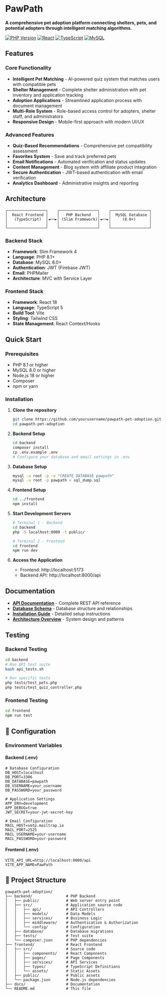 # PawPath

**A comprehensive pet adoption platform connecting shelters, pets, and potential adopters through intelligent matching algorithms.**

[![PHP Version](https://img.shields.io/badge/PHP-8.1%2B-blue.svg)](https://php.net)
[![React](https://img.shields.io/badge/React-18-blue.svg)](https://reactjs.org)
[![TypeScript](https://img.shields.io/badge/TypeScript-5-blue.svg)](https://typescriptlang.org)
[![MySQL](https://img.shields.io/badge/MySQL-8.0-orange.svg)](https://mysql.com)

## Features

### Core Functionality
- **Intelligent Pet Matching** - AI-powered quiz system that matches users with compatible pets
- **Shelter Management** - Complete shelter administration with pet inventory and application tracking
- **Adoption Applications** - Streamlined application process with document management
- **Multi-Role System** - Role-based access control for adopters, shelter staff, and administrators
- **Responsive Design** - Mobile-first approach with modern UI/UX

### Advanced Features
- **Quiz-Based Recommendations** - Comprehensive pet compatibility assessment
- **Favorites System** - Save and track preferred pets
- **Email Notifications** - Automated verification and status updates
- **Content Management** - Blog system with affiliate product integration
- **Secure Authentication** - JWT-based authentication with email verification
- **Analytics Dashboard** - Administrative insights and reporting

## Architecture

```
┌─────────────────┐    ┌─────────────────┐    ┌─────────────────┐
│  React Frontend │    │   PHP Backend   │    │  MySQL Database │
│   (TypeScript)  │◄──►│ (Slim Framework)│◄──►│     (8.0+)      │
│                 │    │                 │    │                 │
└─────────────────┘    └─────────────────┘    └─────────────────┘
```

### Backend Stack
- **Framework**: Slim Framework 4
- **Language**: PHP 8.1+
- **Database**: MySQL 8.0+
- **Authentication**: JWT (Firebase JWT)
- **Email**: PHPMailer
- **Architecture**: MVC with Service Layer

### Frontend Stack
- **Framework**: React 18
- **Language**: TypeScript 5
- **Build Tool**: Vite
- **Styling**: Tailwind CSS
- **State Management**: React Context/Hooks

## Quick Start

### Prerequisites
- PHP 8.1 or higher
- MySQL 8.0 or higher
- Node.js 18 or higher
- Composer
- npm or yarn

### Installation

1. **Clone the repository**
   ```bash
   git clone https://github.com/yourusername/pawpath-pet-adoption.git
   cd pawpath-pet-adoption
   ```

2. **Backend Setup**
   ```bash
   cd backend
   composer install
   cp .env.example .env
   # Configure your database and email settings in .env
   ```

3. **Database Setup**
   ```bash
   mysql -u root -p -e "CREATE DATABASE pawpath"
   mysql -u root -p pawpath < sql_dump.sql
   ```

4. **Frontend Setup**
   ```bash
   cd ../frontend
   npm install
   ```

5. **Start Development Servers**
   ```bash
   # Terminal 1 - Backend
   cd backend
   php -S localhost:8000 -t public/

   # Terminal 2 - Frontend
   cd frontend
   npm run dev
   ```

6. **Access the Application**
   - Frontend: http://localhost:5173
   - Backend API: http://localhost:8000/api

## Documentation

- **[API Documentation](docs/API.md)** - Complete REST API reference
- **[Database Schema](docs/DATABASE.md)** - Database structure and relationships
- **[Installation Guide](docs/INSTALLATION.md)** - Detailed setup instructions
- **[Architecture Overview](docs/ARCHITECTURE.md)** - System design and patterns

## Testing

### Backend Testing
```bash
cd backend
# Run API test suite
bash api_tests.sh

# Run specific tests
php tests/test_pets.php
php tests/test_quiz_controller.php
```

### Frontend Testing
```bash
cd frontend
npm run test
```

## 🔧 Configuration

### Environment Variables

#### Backend (.env)
```env
# Database Configuration
DB_HOST=localhost
DB_PORT=3306
DB_DATABASE=pawpath
DB_USERNAME=your_username
DB_PASSWORD=your_password

# Application Settings
APP_ENV=development
APP_DEBUG=true
JWT_SECRET=your-jwt-secret-key

# Email Configuration
MAIL_HOST=smtp.mailtrap.io
MAIL_PORT=2525
MAIL_USERNAME=your-username
MAIL_PASSWORD=your-password
```

#### Frontend (.env)
```env
VITE_API_URL=http://localhost:8000/api
VITE_APP_NAME=PawPath
```

## 📁 Project Structure

```
pawpath-pet-adoption/
├── backend/               # PHP Backend
│   ├── public/            # Web server entry point
│   ├── src/               # Application source code
│   │   ├── api/           # API Controllers
│   │   ├── models/        # Data Models
│   │   ├── services/      # Business Logic
│   │   ├── middleware/    # Authentication & Authorization
│   │   └── config/        # Configuration
│   ├── database/          # Database migrations
│   ├── tests/             # Test suite
│   └── composer.json      # PHP dependencies
├── frontend/              # React Frontend
│   ├── src/               # Source code
│   │   ├── components/    # React Components
│   │   ├── pages/         # Page Components
│   │   ├── services/      # API Services
│   │   ├── types/         # TypeScript Definitions
│   │   └── assets/        # Static Assets
│   ├── public/            # Public assets
│   └── package.json       # Node.js dependencies
├── docs/                  # Documentation
└── README.md              # This file
```
